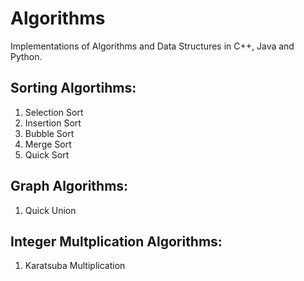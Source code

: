 # Algorithms
Implementations of Algorithms and Data Structures in C++, Java and Python.

## Sorting Algortihms:
1. Selection Sort
2. Insertion Sort
3. Bubble Sort
4. Merge Sort
5. Quick Sort

## Graph Algorithms:
1. Quick Union

## Integer Multplication Algorithms:
1. Karatsuba Multiplication